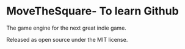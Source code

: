 MoveTheSquare- To learn Github
=============

The game engine for the next great indie game.

Released as open source under the MIT license.
